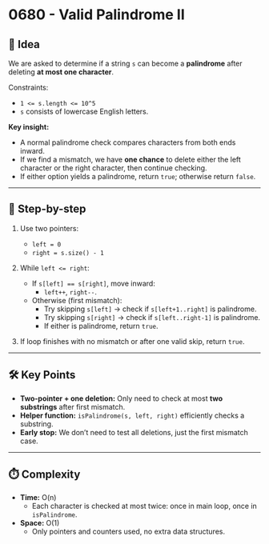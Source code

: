 # 0680 - Valid Palindrome II

## 🧠 Idea

We are asked to determine if a string `s` can become a **palindrome** after deleting **at most one character**.  

Constraints:
- `1 <= s.length <= 10^5`
- `s` consists of lowercase English letters.

**Key insight:**
- A normal palindrome check compares characters from both ends inward.
- If we find a mismatch, we have **one chance** to delete either the left character or the right character, then continue checking.
- If either option yields a palindrome, return `true`; otherwise return `false`.

---

## 🔁 Step-by-step

1. Use two pointers:
   - `left = 0`
   - `right = s.size() - 1`

2. While `left <= right`:
   - If `s[left] == s[right]`, move inward:
     - `left++`, `right--`.
   - Otherwise (first mismatch):
     - Try skipping `s[left]` → check if `s[left+1..right]` is palindrome.
     - Try skipping `s[right]` → check if `s[left..right-1]` is palindrome.
     - If either is palindrome, return `true`.

3. If loop finishes with no mismatch or after one valid skip, return `true`.

---

## 🛠️ Key Points

- **Two-pointer + one deletion:** Only need to check at most **two substrings** after first mismatch.  
- **Helper function:** `isPalindrome(s, left, right)` efficiently checks a substring.  
- **Early stop:** We don’t need to test all deletions, just the first mismatch case.  

---

## ⏱️ Complexity

- **Time:** O(n)  
  - Each character is checked at most twice: once in main loop, once in `isPalindrome`.  
- **Space:** O(1)  
  - Only pointers and counters used, no extra data structures.  
